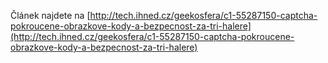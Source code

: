 <!-- dcterms:identifier = aspnetcz#382 -->
<!-- dcterms:title = CAPTCHA: Pokroucené obrázkové kódy a bezpečnost za tři haléře -->
<!-- dcterms:abstract = Výzva "opište prosím znaky z následujícího obrázku" patří ke koloritu Internetu dnešních dnů a v některých případech je vydávána i za bezpečnostní opatření. Jakou má CAPTCHA skutečně hodnotu a nakolik zabrání podvodníkům dostat se k chráněným službám? -->
<!-- np9:categoryId = 2 -->
<!-- x4w:category = Bezpečnost -->
<!-- np9:authorId = 1 -->
<!-- np9:authorEmail = michal.valasek@altairis.cz -->
<!-- dcterms:creator = Michal Altair Valášek -->
<!-- dcterms:created = 2012-04-04T00:48:44.27+02:00 -->
<!-- dcterms:dateAccepted = 2012-04-04T00:44:00+02:00 -->
<!-- x4w:alternateUrl = http://tech.ihned.cz/geekosfera/c1-55287150-captcha-pokroucene-obrazkove-kody-a-bezpecnost-za-tri-halere -->
<!-- x4w:pictureWidth = 150 -->
<!-- x4w:pictureHeight = 150 -->
<!-- x4w:pictureUrl = /perex-pictures/20120404-captcha-pokroucene-obrazkove-kody-a-bezpecnost-za-tri-halere.png -->

Článek najdete na [http://tech.ihned.cz/geekosfera/c1-55287150-captcha-pokroucene-obrazkove-kody-a-bezpecnost-za-tri-halere](http://tech.ihned.cz/geekosfera/c1-55287150-captcha-pokroucene-obrazkove-kody-a-bezpecnost-za-tri-halere)